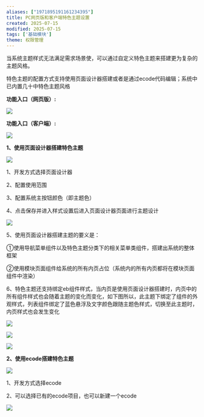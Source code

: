 ```yaml
---
aliases: ["1971895191161234395"]
title: PC网页版和客户端特色主题设置
created: 2025-07-15
modified: 2025-07-15
tags: ['基础模块']
theme: 权限管理
---
```


当系统主题样式无法满足需求场景使，可以通过自定义特色主题来搭建更为复杂的主题风格。

特色主题的配置方式支持使用页面设计器搭建或者是通过ecode代码编辑；系统中已内置几十中特色主题风格

**功能入口（网页版）:**

![](148628b25e98c1c61f241bd998c72a0e.jpg)

**功能入口（客户端）:**

![](c92511309b07c683a4ae5e24d9de1891.jpg)

**1、使用页面设计器搭建特色主题**

![](4d99129581d8d21d6793103eafa2a991.jpg)

1、开发方式选择页面设计器

2、配置使用范围

3、配置系统主按钮颜色（即主题色）

4、点击保存并进入样式设置后进入页面设计器页面进行主题设计

![](fe643bb790d0c8fd136c410e7bc5c994.jpg)

5、使用页面设计器搭建主题的要义是：

①使用导航菜单组件以及特色主题分类下的相关菜单类组件，搭建出系统的整体框架

②使用模块页面组件给系统的所有内页占位（系统内的所有内页都将在模块页面组件中渲染）

6、特色主题还支持绑定eb组件样式，当内页是使用页面设计器搭建时，内页中的所有组件样式也会随着主题的变化而变化，如下图所以，此主题下绑定了组件的外观样式，列表组件绑定了蓝色悬浮及文字颜色跟随主题色样式，切换至此主题时，内页样式也会发生变化

![](e8f579833f494a537242ba30f8a7e5fa.jpg)

![](da779ced9fbc912b8da2c84b4a8c1fc7.jpg)

![](c7e797b204cf43d418801fb957c9281f.jpg)

**2、使用ecode搭建特色主题**

![](60bb87dad577b710e47fb0c5ef239a01.jpg)

1、开发方式选择ecode

2、可以选择已有的ecode项目，也可以新建一个ecode

![](63cd70f1ee5047e98a139b314b04e114.jpg)